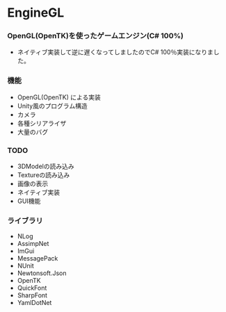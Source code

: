 # EngineGL
### OpenGL(OpenTK)を使ったゲームエンジン(C# 100%)

- ネイティブ実装して逆に遅くなってしましたのでC# 100％実装になりました。

### 機能

- OpenGL(OpenTK) による実装
- Unity風のプログラム構造
- カメラ
- 各種シリアライザ
- 大量のバグ

### TODO

- 3DModelの読み込み
- Textureの読み込み
- 画像の表示
- ネイティブ実装
- GUI機能

### ライブラリ

- NLog
- AssimpNet
- ImGui
- MessagePack
- NUnit
- Newtonsoft.Json
- OpenTK
- QuickFont
- SharpFont
- YamlDotNet
